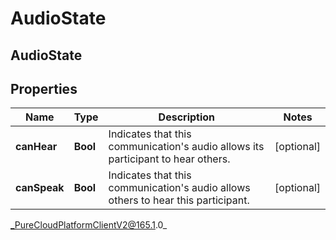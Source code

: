 # AudioState

## AudioState

## Properties

|Name | Type | Description | Notes|
|------------ | ------------- | ------------- | -------------|
| **canHear** | **Bool** | Indicates that this communication&#39;s audio allows its participant to hear others. | [optional] |
| **canSpeak** | **Bool** | Indicates that this communication&#39;s audio allows others to hear this participant. | [optional] |



_PureCloudPlatformClientV2@165.1.0_
